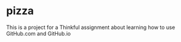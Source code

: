 # pizza
  This is a project for a Thinkful assignment about learning how to use GitHub.com and GitHub.io
  
